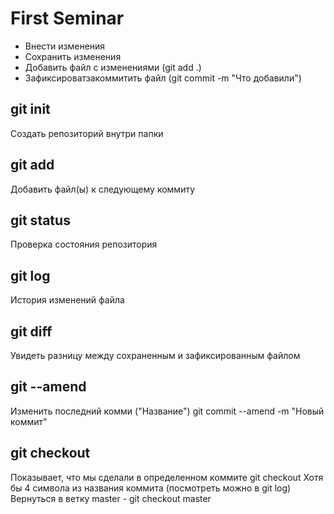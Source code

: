 # First Seminar
* Внести изменения
* Сохранить изменения 
* Добавить файл с изменениями (git add .)
* Зафиксироватзакоммитить файл (git commit -m "Что добавили")
## git init
Создать репозиторий внутри папки
## git add
Добавить файл(ы) к следующему коммиту
## git status
Проверка состояния репозитория
## git log
История изменений файла
## git diff
Увидеть разницу между сохраненным и зафиксированным файлом
## git --amend
Изменить последний комми ("Название") 
git commit --amend -m "Новый коммит"
## git checkout
Показывает, что мы сделали в определенном коммите
git checkout Хотя бы 4 символа из названия коммита (посмотреть можно в git log)
Вернуться в ветку master - git checkout master